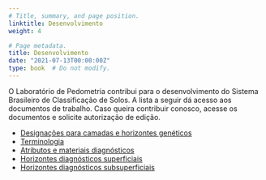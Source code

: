```yaml
---
# Title, summary, and page position.
linktitle: Desenvolvimento
weight: 4

# Page metadata.
title: Desenvolvimento
date: "2021-07-13T00:00:00Z"
type: book  # Do not modify.
---
```


O Laboratório de Pedometria contribui para o desenvolvimento do Sistema Brasileiro de Classificação de Solos.
A lista a seguir dá acesso aos documentos de trabalho.
Caso queira contribuir conosco, acesse os documentos e solicite autorização de edição.

* [Designações para camadas e horizontes genéticos][designacoes]
* [Terminologia][terminologia]
* [Atributos e materiais diagnósticos][atributos]
* [Horizontes diagnósticos superficiais][superficiais]
* [Horizontes diagnósticos subsuperficiais][subsuperficiais]

[designacoes]: https://docs.google.com/document/d/16RVOzVM2Q1M1HR4OawQ8AzYFLKRAG8dP3bvDnhT9LhM/edit?usp=sharing
[terminologia]: https://docs.google.com/document/d/1w2f16k76s00fIYpMPQQu0ZxegORJKVyezr-XofF7B-U/edit?usp=sharing
[atributos]: https://docs.google.com/document/d/1iHj5pMTXDaipMi2yONNCplpThxILU-qvTwDKWtAmBBI/edit?usp=sharing
[superficiais]: https://docs.google.com/document/d/1clVEqjA1A_wIDHlcSWglqvl4zZdWM9XVV-1unJZfHCk/edit?usp=sharing
[subsuperficiais]: https://docs.google.com/document/d/1YSr1irqs0zvJODG8hdtJv9_XjRAT82R1ab6FaiXH-oM/edit?usp=sharing
